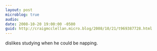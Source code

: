```yaml
---
layout: post
microblog: true
audio: 
date: 2008-10-20 19:00:00 -0500
guid: http://craigmcclellan.micro.blog/2008/10/21/t969387728.html
---
```

dislikes studying when he could be napping.
